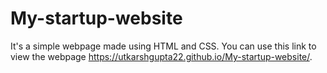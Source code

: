 # My-startup-website

It's a simple webpage made using HTML and CSS. You can use this link to view the webpage https://utkarshgupta22.github.io/My-startup-website/.
